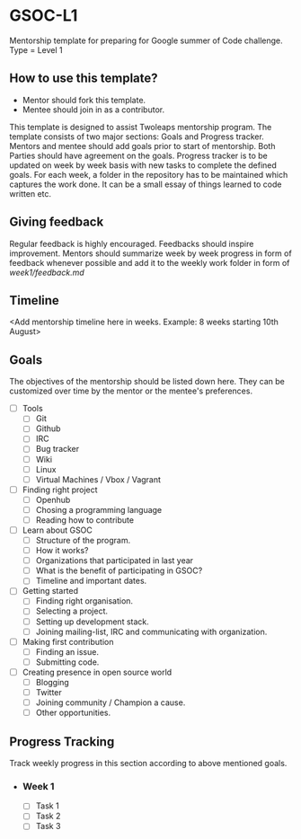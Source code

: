 # GSOC-L1
Mentorship template for preparing for Google summer of Code challenge. Type = Level 1

## How to use this template?

- Mentor should fork this template.
- Mentee should join in as a contributor.

This template is designed to assist Twoleaps mentorship program. The template consists of two 
major sections: Goals and Progress tracker. Mentors and mentee should add goals prior to start of 
mentorship. Both Parties should have agreement on the goals. Progress tracker is to be updated on week
by week basis with new tasks to complete the defined goals. For each week, a folder in the repository
has to be maintained which captures the work done. It can be a small essay of things learned to code
written etc.

## Giving feedback

Regular feedback is highly encouraged. Feedbacks should inspire improvement. Mentors should summarize week by week progress in form of feedback whenever possible and add it to the weekly work folder in form of *week1/feedback.md*

## Timeline

<Add mentorship timeline here in weeks. Example: 8 weeks starting 10th August>

## Goals
The objectives of the mentorship should be listed down here. They can be customized over time by the mentor
or the mentee's preferences.

- [ ] Tools
    - [ ] Git
    - [ ] Github
    - [ ] IRC
    - [ ] Bug tracker
    - [ ] Wiki
    - [ ] Linux
    - [ ] Virtual Machines / Vbox / Vagrant

- [ ] Finding right project
    - [ ] Openhub
    - [ ] Chosing a programming language
    - [ ] Reading how to contribute

- [ ] Learn about GSOC
    - [ ] Structure of the program.
    - [ ] How it works?
    - [ ] Organizations that participated in last year
    - [ ] What is the benefit of participating in GSOC?
    - [ ] Timeline and important dates.

- [ ] Getting started
    - [ ] Finding right organisation.
    - [ ] Selecting a project.
    - [ ] Setting up development stack.
    - [ ] Joining mailing-list, IRC and communicating with organization.

- [ ] Making first contribution
    - [ ] Finding an issue.
    - [ ] Submitting code.

- [ ] Creating presence in open source world
    - [ ] Blogging
    - [ ] Twitter
    - [ ] Joining community / Champion a cause.
    - [ ] Other opportunities.

## Progress Tracking

Track weekly progress in this section according to above mentioned goals.

- ### Week 1 
    - [ ] Task 1
    - [ ] Task 2
    - [ ] Task 3
